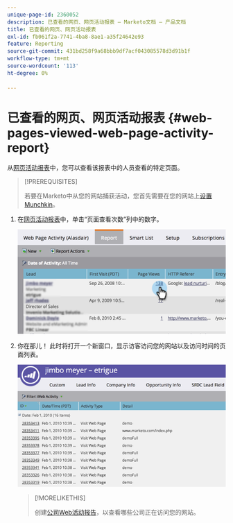 ```yaml
---
unique-page-id: 2360052
description: 已查看的网页、网页活动报表 — Marketo文档 — 产品文档
title: 已查看的网页、网页活动报表
exl-id: fb061f2a-7741-4ba8-8ae1-a35f24642e93
feature: Reporting
source-git-commit: 431bd258f9a68bbb9df7acf043085578d3d91b1f
workflow-type: tm+mt
source-wordcount: '113'
ht-degree: 0%

---
```


# 已查看的网页、网页活动报表 {#web-pages-viewed-web-page-activity-report}

从[网页活动报表](/help/marketo/product-docs/reporting/basic-reporting/report-types/web-page-activity-report.md)中，您可以查看该报表中的人员查看的特定页面。

>[!PREREQUISITES]
>
>若要在Marketo中从您的网站捕获活动，您首先需要在您的网站上[设置Munchkin](/help/marketo/product-docs/administration/additional-integrations/add-munchkin-tracking-code-to-your-website.md)。

1. 在[网页活动报表](/help/marketo/product-docs/reporting/basic-reporting/report-types/web-page-activity-report.md)中，单击“页面查看次数”列中的数字。

   ![](assets/image2014-9-16-14-3a54-3a8.png)

1. 你在那儿！ 此时将打开一个新窗口，显示访客访问您的网站以及访问时间的页面列表。

   ![](assets/image2014-9-16-14-3a54-3a12.png)

   >[!MORELIKETHIS]
   >
   >创建[公司Web活动报告](/help/marketo/product-docs/reporting/basic-reporting/report-types/company-web-activity-report.md)，以查看哪些公司正在访问您的网站。
